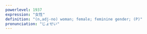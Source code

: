 ```yaml
---
powerlevel: 1937
expression: "女性"
definition: "(n,adj-no) woman; female; feminine gender; (P)"
pronunciation: "じょせい"
---
```

